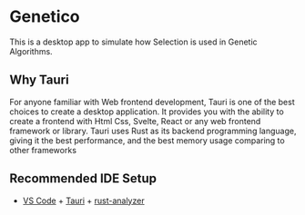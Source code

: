 # Genetico

This is a desktop app to simulate how Selection is used in Genetic Algorithms.

## Why Tauri
For anyone familiar with Web frontend development, Tauri is one of the best choices to create a desktop application. It provides you with the ability to create a frontend with Html Css, Svelte, React or any web frontend framework or library. 
Tauri uses Rust as its backend programming language, giving it the best performance, and the best memory usage comparing to other frameworks

## Recommended IDE Setup

- [VS Code](https://code.visualstudio.com/) + [Tauri](https://marketplace.visualstudio.com/items?itemName=tauri-apps.tauri-vscode) + [rust-analyzer](https://marketplace.visualstudio.com/items?itemName=rust-lang.rust-analyzer)
